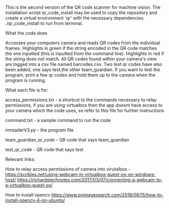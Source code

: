 
This is the second version of the QR code scanner for machine vision. The installation script qr_code_install may be used to copy the repository and create a virtual environment 'qr' with the necessary dependencies. ./qr_code_install to run from terminal.

What the code does

Accesses your computers camera and reads QR codes from the individual frames. Highlights in green if the string encoded 
in the QR code matches the one inputted (this is inputted from the command line). Highlights in red if the string does not
match. All QR codes found within your camera's view are logged into a csv file named barcodes.csv. Two test qr codes have 
also been added, one says test,the other team_guardian. If you want to test the program, print a few qr codes and hold them up to the camera when the program is running.

What each file is for:

access_permissions.txt - a shortcut to the commands necessary to relay permissions, if you are using virtualbox then the app doesnt have access to your camera which the code uses, so refer to this file for further instructions

command.txt - a sample command to run the code

imreaderV3.py - the program file

team_guardian_qr_code - QR code that says team_guardian

test_qr_code - QR code that says test


Relevant links:

How to relay access permissions of camera into virutalbox - 
https://scribles.net/using-webcam-in-virtualbox-guest-os-on-windows-host/
https://richardstechnotes.com/2017/03/07/connecting-a-webcam-to-a-virtualbox-guest-os/

How to install opencv
https://www.pyimagesearch.com/2018/08/15/how-to-install-opencv-4-on-ubuntu/



